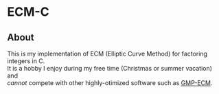 # ECM-C

## About
This is my implementation of ECM (Elliptic Curve Method) for factoring integers in C.  
It is a hobby I enjoy during my free time (Christmas or summer vacation) and  
_cannot_ compete with other highly-otimized software such as [GMP-ECM](https://members.loria.fr/PZimmermann/records/ecm/devel.html).
